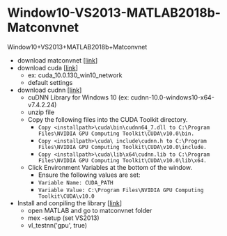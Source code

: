 # Window10-VS2013-MATLAB2018b-Matconvnet
Window10+VS2013+MATLAB2018b+Matconvnet

- download matconvnet [[link](http://www.vlfeat.org/matconvnet/)]
- download cuda [[link](https://developer.nvidia.com/cuda-downloads?target_os=Windows&target_arch=x86_64&target_version=10&target_type=exenetwork)]
  - ex: cuda_10.0.130_win10_network
  - default settings
- download cudnn [[link](https://developer.nvidia.com/rdp/cudnn-download)]
  - cuDNN Library for Windows 10 (ex: cudnn-10.0-windows10-x64-v7.4.2.24)
  - unzip file
  - Copy the following files into the CUDA Toolkit directory.
    - `Copy <installpath>\cuda\bin\cudnn64_7.dll to C:\Program Files\NVIDIA GPU Computing Toolkit\CUDA\v10.0\bin.`
    - `Copy <installpath>\cuda\ include\cudnn.h to C:\Program Files\NVIDIA GPU Computing Toolkit\CUDA\v10.0\include.`
    - `Copy <installpath>\cuda\lib\x64\cudnn.lib to C:\Program Files\NVIDIA GPU Computing Toolkit\CUDA\v10.0\lib\x64.`
  - Click Environment Variables at the bottom of the window.
    - Ensure the following values are set:
    - `Variable Name: CUDA_PATH`
    - `Variable Value: C:\Program Files\NVIDIA GPU Computing Toolkit\CUDA\v10.0`
- Install and conpiling the library [[link](http://www.vlfeat.org/matconvnet/install/)]
  - open MATLAB and go to matconvnet folder
  - mex -setup (set VS2013)
  - vl_testnn('gpu', true)

